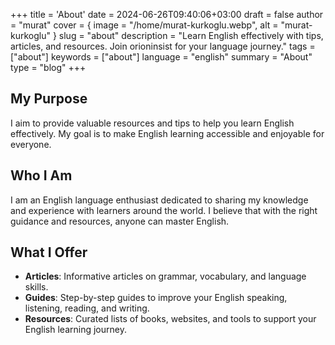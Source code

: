 +++
title = 'About'
date = 2024-06-26T09:40:06+03:00
draft = false
author = "murat"
cover = { image = "/home/murat-kurkoglu.webp", alt = "murat-kurkoglu" }
slug = "about"
description = "Learn English effectively with tips, articles, and resources. Join orioninsist for your language journey."
tags = ["about"]
keywords = ["about"]
language = "english"
summary = "About"
type = "blog"
+++
## My Purpose
I aim to provide valuable resources and tips to help you learn English effectively. My goal is to make English learning accessible and enjoyable for everyone.

## Who I Am
I am an English language enthusiast dedicated to sharing my knowledge and experience with learners around the world. I believe that with the right guidance and resources, anyone can master English.

## What I Offer
- **Articles**: Informative articles on grammar, vocabulary, and language skills.
- **Guides**: Step-by-step guides to improve your English speaking, listening, reading, and writing.
- **Resources**: Curated lists of books, websites, and tools to support your English learning journey.
